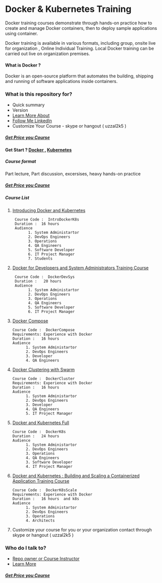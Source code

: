 
# Docker & Kubernetes Training  #

Docker training courses demonstrate through hands-on practice how to create and manage Docker containers, then to deploy sample applications using container.

Docker training is available in various formats, including group, onsite live for organization , Online Individual Training. Local Docker training can be carried out live on organization  premises.

#### What is Docker ?
Docker is an open-source platform that automates the building, shipping and running of software applications inside containers.

### What is this repository for? ###

* Quick summary
* Version
* [Learn More About ](https://github.com/uzzal2k5)
* [ Follow Me LinkedIn ](https://www.linkedin.com/in/uzzal2k5)
* Customize Your Course - skype or hangout  ( uzzal2k5 )
##### [ Get Price you Course ](https://github.com/uzzal2k5/docker_k8s_training/blob/master/docker/course_price.md)


#### Get Start ? [Docker ,](https://docker.com/) [Kubernetes](https://kubernetes.io/)
##### Course format
Part lecture, Part discussion, excersises, heavy hands-on practice
##### [ Get Price you Course ](https://bitbucket.org/uzzal2k5/docker_k8s_training/src/c64a9a725a684bac11b793851ce35442932e7954/docker/course_price.md?at=master)
##### Course List

1) [Introducing Docker and Kubernetes](https://github.com/uzzal2k5/docker_k8s_training/blob/master/docker/introducing%20_docker_kubernetes.md)
    
        Course Code :  IntroDockerK8s
        Duration :  16 hours 
        Audience 
              1. System Administartor
              2. DevOps Engineers
              3. Operations
              4. QA Engineers
              5. Software Developer
              6. IT Project Manager
              7. Students 
              
2) [Docker for Developers and System Administrators Training Course](https://github.com/uzzal2k5/docker_k8s_training/blob/master/docker/developer_sysadmin.md)
        
        Course Code :  DockerDevSys
        Duration :   20 hours 
        Audience 
              1. System Administartor
              2. DevOps Engineers
              3. Operations
              4. QA Engineers
              5. Software Developer
              6. IT Project Manager

3)  [Docker Compose](https://github.com/uzzal2k5/docker_k8s_training/blob/master/docker/docker_compose.md)
        
        Course Code :  DockerCompose
        Requirements: Experience with Docker
        Duration :   16 hours 
        Audience 
              1. System Administartor
              2. DevOps Engineers
              3. Developer
              4. QA Engineers
              
4)  [Docker Clustering with Swarm](https://github.com/uzzal2k5/docker_k8s_training/blob/master/docker/docker_clustering_swarm.md)
    
        Course Code :  DockerCluster
        Requirements: Experience with Docker
        Duration :   16 hours 
        Audience 
              1. System Administartor
              2. DevOps Engineers
              3. Developer
              4. QA Engineers
              5. IT Project Manager

5)  [Docker and Kubernetes Full](https://github.com/uzzal2k5/docker_k8s_training/blob/master/docker/docker_k8s_full.md)
        
        Course Code :  DockerK8s
        Duration :   24 hours 
        Audience 
              1. System Administartor
              2. DevOps Engineers
              3. Operations
              4. QA Engineers
              3. Software Developer
              4. IT Project Manager

6)  [Docker and Kubernetes : Building and Scaling a Containerized Application Training Course](https://github.com/uzzal2k5/docker_k8s_training/blob/master/docker/docker_k8s_building_scaling.md)
        
        Course Code :  DockerK8sScale
        Requirements: Experience with Docker
        Duration :   16 hours  and k8s
        Audience 
              1. System Administartor
              2. DevOps Engineers
              3. Operations
              4. Architects
              

7) Customize your course for you or your organization contact through skype or hangout ( uzzal2k5 )  
### Who do I talk to? ###

* [Repo owner or Course Instructor](https://www.linkedin.com/in/uzzal2k5)
* [Learn More](https://github.com/uzzal2k5) 
##### [Get Price you Course ](https://github.com/uzzal2k5/docker_k8s_training/blob/master/docker/course_price.md)

